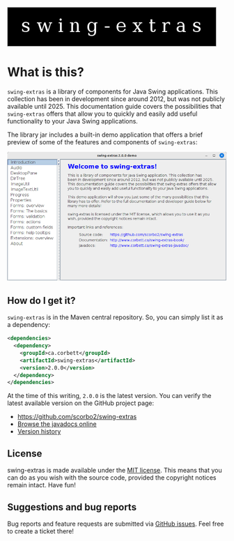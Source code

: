 <img src="./swing-extras-logo.jpg" alt="swing-extras">

# What is this?

`swing-extras` is a library of components for Java Swing applications. This collection has been in development
since around 2012, but was not publicly available until 2025. This documentation guide covers the possibilities
that `swing-extras` offers that allow you to quickly and easily add useful functionality to your Java Swing
applications.

The library jar includes a built-in demo application that offers a brief preview of some of the features and
components of `swing-extras`:

![Built-in demo app](./demo-app.png "Overview")

## How do I get it?

`swing-extras` is in the Maven central repository. So, you can simply list it as a dependency:

```xml
<dependencies>
  <dependency>
    <groupId>ca.corbett</groupId>
    <artifactId>swing-extras</artifactId>
    <version>2.0.0</version>
  </dependency>
</dependencies>
```

At the time of this writing, `2.0.0` is the latest version. You can verify the latest available
version on the GitHub project page:
- <https://github.com/scorbo2/swing-extras>
- [Browse the javadocs online](http://www.corbett.ca/swing-extras-javadocs/)
- [Version history](https://github.com/scorbo2/swing-extras/blob/master/src/main/resources/swing-extras/releaseNotes.txt)


## License

swing-extras is made available under the [MIT license](https://opensource.org/license/mit). This means that
you can do as you wish with the source code, provided the copyright notices remain intact. Have fun!

## Suggestions and bug reports

Bug reports and feature requests are submitted via [GitHub issues](https://github.com/scorbo2/swing-extras/issues).
Feel free to create a ticket there!

